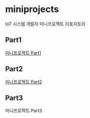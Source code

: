 # miniprojects
IoT 시스템 개발자 미니프로젝트 리포지토리


## Part1
[미니프로젝트 Part1](https://github.com/LaniJeong/miniprojects/tree/main/part1#readme)

## Part2
[미니프로젝트 Part2](https://github.com/LaniJeong/miniprojects/blob/main/part2/README.md)

## Part3
미니프로젝트 Part3
